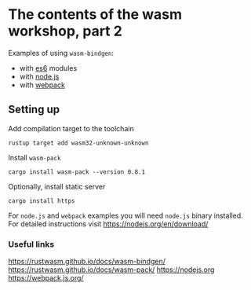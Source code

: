 # The contents of the wasm workshop, part 2

Examples of using `wasm-bindgen`:
 - with [es6](es6) modules
 - with [node.js](nodejs)
 - with [webpack](webpack)

## Setting up

Add compilation target to the toolchain

```
rustup target add wasm32-unknown-unknown
```

Install `wasm-pack`

```
cargo install wasm-pack --version 0.8.1
```

Optionally, install static server

```
cargo install https
```

For `node.js` and `webpack` examples
you will need `node.js` binary installed.<br>
For detailed instructions visit https://nodejs.org/en/download/

### Useful links

https://rustwasm.github.io/docs/wasm-bindgen/
https://rustwasm.github.io/docs/wasm-pack/
https://nodejs.org
https://webpack.js.org/
